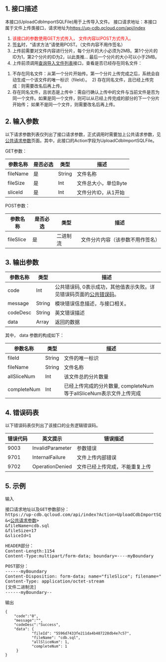 ## 1. 接口描述
本接口(UploadCdbImportSQLFile)用于上传导入文件。
接口请求地址：本接口属于文件上传类接口，请求地址为<font style='color:red'>https://up-cdb.qcloud.com/api/index</font>

1. <font style='color:red'>该接口的参数使用GET方式传入， 文件内容以POST方式传入。</font>
2. <a href='/document/product/236/1738' title='签名方法'>签名</a>时，“请求方法”请使用POST。（文件内容不用作签名）
3. 上传前需要对文件内容进行分片，每个分片的大小必须为2MB。第1个分片的ID为1，第2个分片的ID为2，以此类推... 最后一个分片的大小可以小于2MB。
4. 上传前须调用<a href='/document/product/236/8377' title='查询导入文件列表'>查询导入文件列表</a>接口，查看是否已经存在同名文件：
  1) 不存在同名文件：从第一个分片开始传。第一个分片上传完成之后，系统会自动生成一个该文件的唯一标识（fileId）。
  2) 存在同名文件，且已经上传完成：则需要改名后再上传。
  3) 存在同名文件，且状态是上传中：需自行确认上传中的文件与当前文件是否为同一个文件。如果是同一个文件，则可以从已经上传完成的部分的下一个分片开始传； 如果不是同一个文件，则需要改名后再上传。


## 2. 输入参数
以下请求参数列表仅列出了接口请求参数，正式调用时需要加上公共请求参数，见<a href='/document/product/236/6921' title='公共请求参数'>公共请求参数</a>页面。其中，此接口的Action字段为UploadCdbImportSQLFile。

GET参数：

| 参数名称 | 是否必选  | 类型 | 描述 |
|---------|---------|---------|---------|
| fileName | 是 | String | 文件名称 |
| fileSize | 是 | Int | 文件总大小，单位Byte |
| sliceId | 是  | Int | 文件分片ID，从1开始 |

POST参数：

| 参数名称 | 是否必选  | 类型 | 描述 |
|---------|---------|---------|---------|
| fileSlice | 是 | 二进制流 | 文件分片内容（该参数不用作签名）|


## 3. 输出参数
| 参数名称 | 类型 | 描述 |
|---------|---------|---------|
| code | Int | 公共错误码, 0表示成功，其他值表示失败。详见错误码页面的<a href='http://tce.fsphere.cn/doc/api/372/%E9%94%99%E8%AF%AF%E7%A0%81#1.E3.80.81.E5.85.AC.E5.85.B1.E9.94.99.E8.AF.AF.E7.A0.81' title='公共错误码'>公共错误码</a>。 |
| message | String | 模块错误信息描述，与接口相关。 |
| codeDesc | String | 英文错误描述 |
| data | Array | 返回的数据 |
其中， data 参数的构成如下：

| 参数名称 | 类型 | 描述 |
|---------|---------|---------|
| fileId | String | 文件的唯一标识 | 
| fileName | String | 文件名称 | 
| allSliceNum | Int | 该文件总的分片数量 | 
| completeNum | Int | 已经上传完成的分片数量, completeNum等于allSliceNum表示文件上传完成 | 


## 4. 错误码表
以下错误码表仅列出了该接口的业务逻辑错误码。

| 错误代码 | 英文提示 | 错误描述 |
|---------|---------|---------|
| 9003 | InvalidParameter | 参数错误 |
| 9701 | InternalFailure | 文件上传内部错误 |
| 9702 | OperationDenied | 文件已经上传完成，不能重复上传 |


## 5. 示例
输入
<pre>
接口请求地址以及GET参数部分：
https://up-cdb.qcloud.com/api/index?Action=UploadCdbImportSQLFile
&<<a href="/document/product/236/6921">公共请求参数</a>>
&fileName=cdb.sql
&fileSize=17
&sliceId=1
</pre>

<pre>
HEADER部分：
Content-Length:1154
Content-Type:multipart/form-data; boundary=----myBoundary
</pre>

<pre>
POST部分：
------myBoundary
Content-Disposition: form-data; name="fileSlice"; filename="blob"
Content-Type: application/octet-stream
[文件二进制流]
------myBoundary--
</pre>


输出
```
{
    "code":"0",
    "message":"",
    "codeDesc":"Success",
    "data": {
            "fileId": "5596d7433fe211da4b487228db4e7c57",
            "fileName": "cdb.sql",
            "allSliceNum": 1,
            "completeNum": 1
     }
}
```

